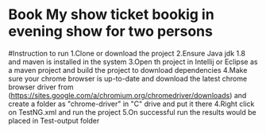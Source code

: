 # Book My show ticket bookig in evening show for two persons

#Instruction to run
1.Clone or download the project
2.Ensure Java jdk 1.8 and maven is installed in the system
3.Open th project in Intellij or Eclipse as a maven project and build the project to download dependencies
4.Make sure your chrome browser is up-to-date and download the latest chrome browser driver from (https://sites.google.com/a/chromium.org/chromedriver/downloads) and create a folder as "chrome-driver" in "C" drive and put it there
4.Right click on TestNG.xml and run the project
5.On successful run the results would be placed in Test-output folder
